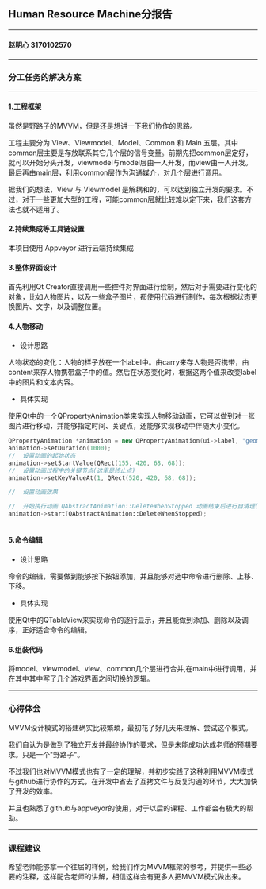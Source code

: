 ## Human Resource Machine分报告

----

#### 赵明心    3170102570

------

### 分工任务的解决方案

-----

#### 1.工程框架

虽然是野路子的MVVM，但是还是想讲一下我们协作的思路。

工程主要分为 View、Viewmodel、Model、Common 和 Main 五层。其中common层主要是存放联系其它几个层的信号变量。前期先把common层定好，就可以开始分头开发，viewmodel与model层由一人开发，而view由一人开发。最后再由main层，利用common层作为沟通媒介，对几个层进行调用。

据我们的想法，View 与 Viewmodel 是解耦和的，可以达到独立开发的要求。不过，对于一些更加大型的工程，可能common层就比较难以定下来，我们这套方法也就不适用了。

#### 2.持续集成等工具链设置

本项目使用 Appveyor 进行云端持续集成

#### 3.整体界面设计

首先利用Qt Creator直接调用一些控件对界面进行绘制，然后对于需要进行变化的对象，比如人物图片，以及一些盒子图片，都使用代码进行制作，每次根据状态更换图片、文字，以及调整位置。

#### 4.人物移动

- 设计思路

人物状态的变化：人物的样子放在一个label中。由carry来存人物是否携带，由content来存人物携带盒子中的值。然后在状态变化时，根据这两个值来改变label中的图片和文本内容。

- 具体实现

使用Qt中的一个QPropertyAnimation类来实现人物移动动画，它可以做到对一张图片进行移动，并能够指定时间、关键点，还能够实现移动中伴随大小变化。

```c++
QPropertyAnimation *animation = new QPropertyAnimation(ui->label, "geometry");
animation->setDuration(1000);
//  设置动画的起始状态
animation->setStartValue(QRect(155, 420, 68, 68));
//  设置动画过程中的关键节点(这里是终止点)
animation->setKeyValueAt(1, QRect(520, 420, 68, 68));

//  设置动画效果

//  开始执行动画 QAbstractAnimation::DeleteWhenStopped 动画结束后进行自清理(效果就好像智能指针里的自动delete animation)
animation->start(QAbstractAnimation::DeleteWhenStopped);
   
```

#### 5.命令编辑

- 设计思路

命令的编辑，需要做到能够按下按钮添加，并且能够对选中命令进行删除、上移、下移。

- 具体实现

使用Qt中的QTableView来实现命令的逐行显示，并且能做到添加、删除以及调序，正好适合命令的编辑。

#### 6.组装代码

将model、viewmodel、view、common几个层进行合并,在main中进行调用，并在其中其中写了几个游戏界面之间切换的逻辑。

----

### 心得体会

MVVM设计模式的搭建确实比较繁琐，最初花了好几天来理解、尝试这个模式。

我们自认为是做到了独立开发并最终协作的要求，但是未能成功达成老师的预期要求。只是一个"野路子"。

不过我们也对MVVM模式也有了一定的理解，并初步实践了这种利用MVVM模式与github进行协作的方式，在开发中省去了互拷文件与反复沟通的环节，大大加快了开发的效率。

并且也熟悉了github与appveyor的使用，对于以后的课程、工作都会有极大的帮助。

-----

### 课程建议

希望老师能够拿一个往届的样例，给我们作为MVVM框架的参考，并提供一些必要的注释，这样配合老师的讲解，相信这样会有更多人把MVVM模式做出来。